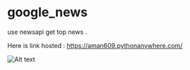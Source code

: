 # google_news
use newsapi get top news .

Here is link hosted : https://aman609.pythonanywhere.com/

![Alt text](/relative/path/to/screenshot.jpg?raw=true "Optional Title")


